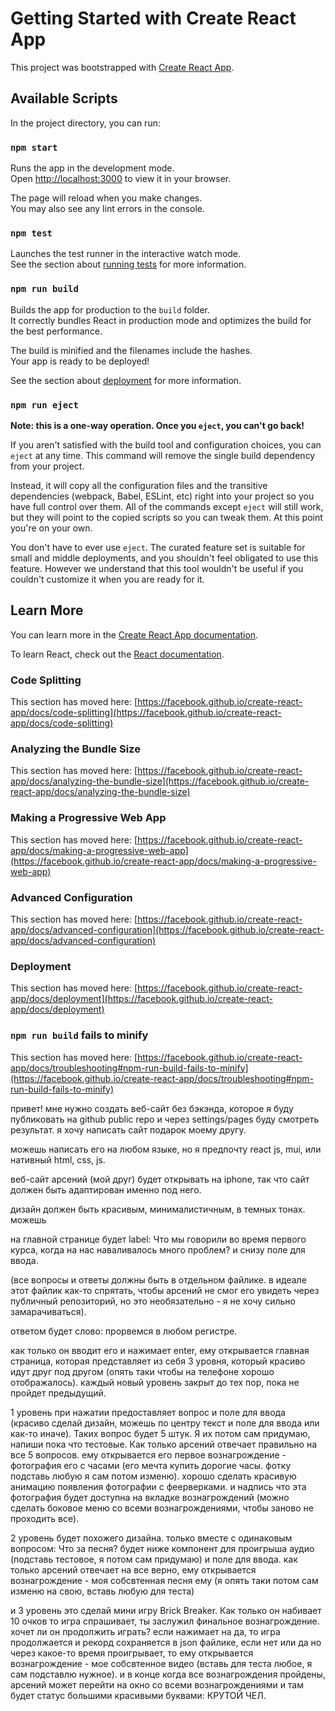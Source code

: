 # Getting Started with Create React App

This project was bootstrapped with [Create React App](https://github.com/facebook/create-react-app).

## Available Scripts

In the project directory, you can run:

### `npm start`

Runs the app in the development mode.\
Open [http://localhost:3000](http://localhost:3000) to view it in your browser.

The page will reload when you make changes.\
You may also see any lint errors in the console.

### `npm test`

Launches the test runner in the interactive watch mode.\
See the section about [running tests](https://facebook.github.io/create-react-app/docs/running-tests) for more information.

### `npm run build`

Builds the app for production to the `build` folder.\
It correctly bundles React in production mode and optimizes the build for the best performance.

The build is minified and the filenames include the hashes.\
Your app is ready to be deployed!

See the section about [deployment](https://facebook.github.io/create-react-app/docs/deployment) for more information.

### `npm run eject`

**Note: this is a one-way operation. Once you `eject`, you can't go back!**

If you aren't satisfied with the build tool and configuration choices, you can `eject` at any time. This command will remove the single build dependency from your project.

Instead, it will copy all the configuration files and the transitive dependencies (webpack, Babel, ESLint, etc) right into your project so you have full control over them. All of the commands except `eject` will still work, but they will point to the copied scripts so you can tweak them. At this point you're on your own.

You don't have to ever use `eject`. The curated feature set is suitable for small and middle deployments, and you shouldn't feel obligated to use this feature. However we understand that this tool wouldn't be useful if you couldn't customize it when you are ready for it.

## Learn More

You can learn more in the [Create React App documentation](https://facebook.github.io/create-react-app/docs/getting-started).

To learn React, check out the [React documentation](https://reactjs.org/).

### Code Splitting

This section has moved here: [https://facebook.github.io/create-react-app/docs/code-splitting](https://facebook.github.io/create-react-app/docs/code-splitting)

### Analyzing the Bundle Size

This section has moved here: [https://facebook.github.io/create-react-app/docs/analyzing-the-bundle-size](https://facebook.github.io/create-react-app/docs/analyzing-the-bundle-size)

### Making a Progressive Web App

This section has moved here: [https://facebook.github.io/create-react-app/docs/making-a-progressive-web-app](https://facebook.github.io/create-react-app/docs/making-a-progressive-web-app)

### Advanced Configuration

This section has moved here: [https://facebook.github.io/create-react-app/docs/advanced-configuration](https://facebook.github.io/create-react-app/docs/advanced-configuration)

### Deployment

This section has moved here: [https://facebook.github.io/create-react-app/docs/deployment](https://facebook.github.io/create-react-app/docs/deployment)

### `npm run build` fails to minify

This section has moved here: [https://facebook.github.io/create-react-app/docs/troubleshooting#npm-run-build-fails-to-minify](https://facebook.github.io/create-react-app/docs/troubleshooting#npm-run-build-fails-to-minify)



привет! мне нужно создать веб-сайт без бэкэнда, которое я буду публиковать на github public repo и через settings/pages буду смотреть результат. я хочу написать сайт подарок моему другу. 

можешь написать его на любом языке, но я предпочту react js, mui, или нативный html, css, js. 

веб-сайт арсений (мой друг) будет открывать на iphone, так что сайт должен быть адаптирован именно под него. 

дизайн должен быть красивым, минималистичным, в темных тонах. можешь 

на главной странице будет label: Что мы говорили во время первого курса, когда на нас наваливалось много проблем? и снизу поле для ввода.

(все вопросы и ответы должны быть в отдельном файлике. в идеале этот файлик как-то спрятать, чтобы арсений не смог его увидеть через публичный репозиторий, но это необязательно - я не хочу сильно замарачиваться).

ответом будет слово: прорвемся в любом регистре.

как только он вводит его и нажимает enter, ему открывается главная страница, которая представляет из себя 3 уровня, который красиво идут друг под другом (опять таки чтобы на телефоне хорошо отображалось). каждый новый уровень закрыт до тех пор, пока не пройдет предыдущий.

1 уровень при нажатии предоставляет вопрос и поле для ввода (красиво сделай дизайн, можешь по центру текст и поле для ввода или как-то иначе). Таких вопрос будет 5 штук. Я их потом сам придумаю, напиши пока что тестовые.
Как только арсений отвечает правильно на все 5 вопросов. ему открывается его первое вознагрождение - фотография его с часами (его мечта купить дорогие часы. фотку подставь любую я сам потом изменю). хорошо сделать красивую анимацию появления фотографии с феерверками. и надпись что эта фотография будет доступна на вкладке вознагрождений (можно сделать боковое меню со всеми вознагрождениями, чтобы заново не проходить все).

2 уровень будет похожего дизайна. только вместе с одинаковым вопросом: Что за песня? будет ниже компонент для проигрыша аудио (подставь тестовое, я потом сам придумаю) и поле для ввода. как только арсений отвечает на все верно, ему открывается вознагрождение - моя собсвтенная песня ему (я опять таки потом сам изменю на свою, вставь любую для теста)

и 3 уровень это сделай мини игру Brick Breaker. Как только он набивает 10 очков то игра спрашивает, ты заслужил финальное вознагрождение. хочет ли он продолжить играть? если нажимает на да, то игра продолжается и рекорд сохраняется в json файлике, если нет или да но через какое-то время проигрывает, то ему открывается вознагрождение - мое собсвтенное видео (вставь для теста любое, я сам подставлю нужное). и в конце когда все вознагрождения пройдены, арсений может перейти на окно со всеми вознагрождениями и там будет статус большими красивыми буквами: КРУТОЙ ЧЕЛ.